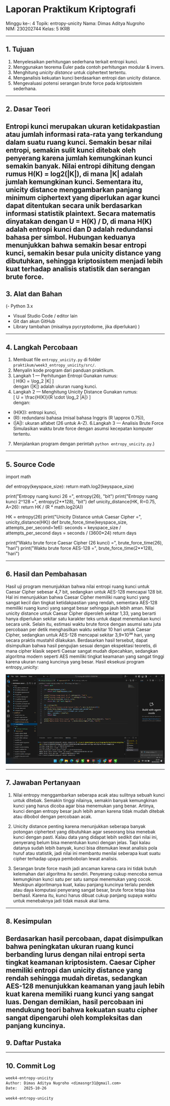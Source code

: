 # Laporan Praktikum Kriptografi
Minggu ke-: 4
Topik: entropy-unicity 
Nama: Dimas Aditya Nugroho  
NIM: 230202744
Kelas: 5 IKRB  

---

## 1. Tujuan 
1. Menyelesaikan perhitungan sederhana terkait entropi kunci.  
2. Menggunakan teorema Euler pada contoh perhitungan modular & invers.  
3. Menghitung *unicity distance* untuk ciphertext tertentu.  
4. Menganalisis kekuatan kunci berdasarkan entropi dan unicity distance.  
5. Mengevaluasi potensi serangan brute force pada kriptosistem sederhana. 
---

## 2. Dasar Teori
Entropi kunci merupakan ukuran ketidakpastian atau jumlah informasi rata-rata yang terkandung dalam suatu ruang kunci. Semakin besar nilai entropi, semakin sulit kunci ditebak oleh penyerang karena jumlah kemungkinan kunci semakin banyak. Nilai entropi dihitung dengan rumus H(K) = log2(|K|), di mana |K| adalah jumlah kemungkinan kunci. Sementara itu, unicity distance menggambarkan panjang minimum ciphertext yang diperlukan agar kunci dapat ditentukan secara unik berdasarkan informasi statistik plaintext. Secara matematis dinyatakan dengan U = H(K) / D, di mana H(K) adalah entropi kunci dan D adalah redundansi bahasa per simbol. Hubungan keduanya menunjukkan bahwa semakin besar entropi kunci, semakin besar pula unicity distance yang dibutuhkan, sehingga kriptosistem menjadi lebih kuat terhadap analisis statistik dan serangan brute force.
---

## 3. Alat dan Bahan
(- Python 3.x  
- Visual Studio Code / editor lain  
- Git dan akun GitHub  
- Library tambahan (misalnya pycryptodome, jika diperlukan)  )

---

## 4. Langkah Percobaan
1. Membuat file `entropy_unicity.py` di folder `praktikum/week3_entropy_unicity/src/`.
2. Menyalin kode program dari panduan praktikum.
4.  Langkah 1 — Perhitungan Entropi
Gunakan rumus:  
\[
H(K) = \log_2 |K|
\]  
dengan \(|K|\) adalah ukuran ruang kunci. 
5. Langkah 2 — Menghitung Unicity Distance
Gunakan rumus:  
\[
U = \frac{H(K)}{R \cdot \log_2 |A|}
\]  
dengan:  
- \(H(K)\): entropi kunci,  
- \(R\): redundansi bahasa (misal bahasa Inggris \(R \approx 0.75\)),  
- \(|A|\): ukuran alfabet (26 untuk A–Z).
6.Langkah 3 — Analisis Brute Force
Simulasikan waktu brute force dengan asumsi kecepatan komputer tertentu.  
7. Menjalankan program dengan perintah `python entropy_unicity.py`.)

---

## 5. Source Code
import math

def entropy(keyspace_size):
    return math.log2(keyspace_size)

print("Entropy ruang kunci 26 =", entropy(26), "bit")
print("Entropy ruang kunci 2^128 =", entropy(2**128), "bit")
def unicity_distance(HK, R=0.75, A=26):
    return HK / (R * math.log2(A))

HK = entropy(26)
print("Unicity Distance untuk Caesar Cipher =", unicity_distance(HK))
def brute_force_time(keyspace_size, attempts_per_second=1e6):
    seconds = keyspace_size / attempts_per_second
    days = seconds / (3600*24)
    return days

print("Waktu brute force Caesar Cipher (26 kunci) =", brute_force_time(26), "hari")
print("Waktu brute force AES-128 =", brute_force_time(2**128), "hari")


---

## 6. Hasil dan Pembahasan
Hasil uji program menunjukkan bahwa nilai entropi ruang kunci untuk Caesar Cipher sebesar 4,7 bit, sedangkan untuk AES-128 mencapai 128 bit. Hal ini menunjukkan bahwa Caesar Cipher memiliki ruang kunci yang sangat kecil dan tingkat ketidakpastian yang rendah, sementara AES-128 memiliki ruang kunci yang sangat besar sehingga jauh lebih aman. Nilai unicity distance untuk Caesar Cipher diperoleh sekitar 1,33, yang berarti hanya diperlukan sekitar satu karakter teks untuk dapat menentukan kunci secara unik. Selain itu, estimasi waktu brute force dengan asumsi satu juta percobaan per detik menghasilkan waktu sekitar 10 hari untuk Caesar Cipher, sedangkan untuk AES-128 mencapai sekitar 3,9×10³⁸ hari, yang secara praktis mustahil dilakukan. Berdasarkan hasil tersebut, dapat disimpulkan bahwa hasil pengujian sesuai dengan ekspektasi teoretis, di mana cipher klasik seperti Caesar sangat mudah dipecahkan, sedangkan algoritma modern seperti AES memiliki tingkat keamanan yang sangat tinggi karena ukuran ruang kuncinya yang besar.
Hasil eksekusi program entropy_unicity:

![Hasil Eksekusi](screenshots/output.png)


---

## 7. Jawaban Pertanyaan
1. Nilai entropy menggambarkan seberapa acak atau sulitnya sebuah kunci untuk ditebak. Semakin tinggi nilainya, semakin banyak kemungkinan kunci yang harus dicoba agar bisa menemukan yang benar. Artinya, kunci dengan entropy besar jauh lebih aman karena tidak mudah ditebak atau dibobol dengan percobaan acak.

2. Unicity distance penting karena menunjukkan seberapa banyak potongan ciphertext yang dibutuhkan agar seseorang bisa menebak kunci dengan pasti. Kalau data yang didapat lebih sedikit dari nilai ini, penyerang belum bisa menentukan kunci dengan jelas. Tapi kalau datanya sudah lebih banyak, kunci bisa ditemukan lewat analisis pola huruf atau statistik, jadi nilai ini membantu menilai seberapa kuat suatu cipher terhadap upaya pembobolan lewat analisis.

3. Serangan brute force masih jadi ancaman karena cara ini tidak butuh kelemahan dari algoritma itu sendiri. Penyerang cukup mencoba semua kemungkinan kunci satu per satu sampai menemukan yang cocok. Meskipun algoritmanya kuat, kalau panjang kuncinya terlalu pendek atau daya komputasi penyerang sangat besar, brute force tetap bisa berhasil. Karena itu, kunci harus dibuat cukup panjang supaya waktu untuk menebaknya jadi tidak masuk akal lama.
---

## 8. Kesimpulan
Berdasarkan hasil percobaan, dapat disimpulkan bahwa peningkatan ukuran ruang kunci berbanding lurus dengan nilai entropi serta tingkat keamanan kriptosistem. Caesar Cipher memiliki entropi dan unicity distance yang rendah sehingga mudah diretas, sedangkan AES-128 menunjukkan keamanan yang jauh lebih kuat karena memiliki ruang kunci yang sangat luas. Dengan demikian, hasil percobaan ini mendukung teori bahwa kekuatan suatu cipher sangat dipengaruhi oleh kompleksitas dan panjang kuncinya.
---

## 9. Daftar Pustaka
---

## 10. Commit Log
```
week4-entropy-unicity
Author: Dimas Aditya Nugroho <dimasngr31@gmail.com>
Date:   2025-10-26

week4-entropy-unicity 
```
